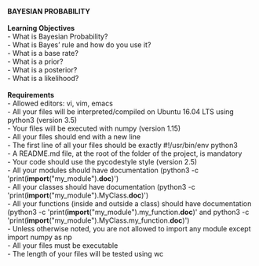 <b>BAYESIAN PROBABILITY</b>
<br>
<br><b>Learning Objectives</b>
<br>- What is Bayesian Probability?
<br>- What is Bayes’ rule and how do you use it?
<br>- What is a base rate?
<br>- What is a prior?
<br>- What is a posterior?
<br>- What is a likelihood?
<br>
<br><b>Requirements</b>
<br>- Allowed editors: vi, vim, emacs
<br>- All your files will be interpreted/compiled on Ubuntu 16.04 LTS using python3 (version 3.5)
<br>- Your files will be executed with numpy (version 1.15)
<br>- All your files should end with a new line
<br>- The first line of all your files should be exactly #!/usr/bin/env python3
<br>- A README.md file, at the root of the folder of the project, is mandatory
<br>- Your code should use the pycodestyle style (version 2.5)
<br>- All your modules should have documentation (python3 -c 'print(__import__("my_module").__doc__)')
<br>- All your classes should have documentation (python3 -c 'print(__import__("my_module").MyClass.__doc__)')
<br>- All your functions (inside and outside a class) should have documentation (python3 -c 'print(__import__("my_module").my_function.__doc__)' and python3 -c 'print(__import__("my_module").MyClass.my_function.__doc__)')
<br>- Unless otherwise noted, you are not allowed to import any module except import numpy as np
<br>- All your files must be executable
<br>- The length of your files will be tested using wc
